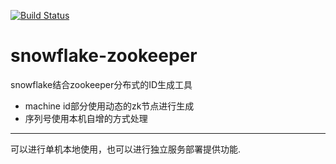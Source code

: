 [![Build Status](https://travis-ci.org/songshuangkk/snowflake-zookeeper.svg?branch=master)](https://travis-ci.org/songshuangkk/snowflake-zookeeper) 
# snowflake-zookeeper
snowflake结合zookeeper分布式的ID生成工具

* machine id部分使用动态的zk节点进行生成
* 序列号使用本机自增的方式处理 

---
可以进行单机本地使用，也可以进行独立服务部署提供功能.
